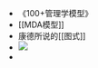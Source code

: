 - 《100+管理学模型》
- [[MDA模型]]
- 康德所说的[[图式]]
- ![](https://firebasestorage.googleapis.com/v0/b/firescript-577a2.appspot.com/o/imgs%2Fapp%2Fxinyiheng%2FVE2ikQhX2I.png?alt=media&token=a3190b42-a558-4212-9975-98cc83007efe)
- 
